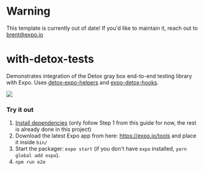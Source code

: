 # Warning

This template is currently out of date! If you'd like to maintain it, reach out to brent@expo.io

# with-detox-tests

Demonstrates integration of the Detox gray box end-to-end testing library with Expo. Uses [detox-expo-helpers](https://github.com/expo/detox-expo-helpers) and [expo-detox-hooks](https://github.com/expo/detox-tools).

![](https://raw.githubusercontent.com/expo/with-detox-tests/master/example.gif)

### Try it out

1. [Install dependencies](https://github.com/wix/detox/blob/master/docs/Introduction.GettingStarted.md#step-1-install-dependencies) (only follow Step 1 from this guide for now, the rest is already done in this project)
2. Download the latest Expo app from here: https://expo.io/tools and place it inside `bin/`
3. Start the packager: `expo start` (if you don't have `expo` installed, `yarn global add expo`).
4. `npm run e2e`
